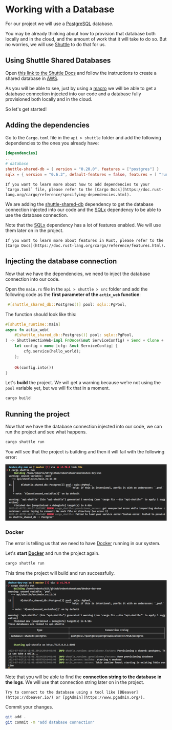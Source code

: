 # Working with a Database

For our project we will use a [PostgreSQL](https://www.postgresql.org/) database. 

You may be already thinking about how to provision that database both locally and in the cloud, and the amount of work that it will take to do so. But no worries, we will use [Shuttle](https://shuttle.rs) to do that for us.

## Using Shuttle Shared Databases

Open [this link to the Shuttle Docs](https://shuttle.rs/docs/shared-databases) and follow the instructions to create a shared database in [AWS](https://aws.amazon.com/).

As you will be able to see, just by using a [macro](https://doc.rust-lang.org/reference/procedural-macros.html) we will be able to get a database connection injected into our code and a database fully provisioned both locally and in the cloud.

So let's get started!

## Adding the dependencies

Go to the `Cargo.toml` file in the `api > shuttle` folder and add the following dependencies to the ones you already have:

```toml
[dependencies]
...
# database
shuttle-shared-db = { version = "0.20.0", features = ["postgres"] }
sqlx = { version = "0.6.3", default-features = false, features = [ "runtime-actix-native-tls", "macros", "postgres", "uuid", "chrono", "json" ] }
```

```admonish  title="Cargo Dependencies"
If you want to learn more about how to add dependencies to your `Cargo.toml` file, please refer to the [Cargo Docs](https://doc.rust-lang.org/cargo/reference/specifying-dependencies.html).
```

We are adding the [shuttle-shared-db](https://docs.rs/shuttle-shared-db/0.20.0/shuttle_shared_db/) dependency to get the database connection injected into our code and the [SQLx](https://github.com/launchbadge/sqlx) dependency to be able to use the database connection.

Note that the [SQLx](https://github.com/launchbadge/sqlx) dependency has a lot of features enabled. We will use them later on in the project.

```admonish title="Features"
If you want to learn more about features in Rust, please refer to the [Cargo Docs](https://doc.rust-lang.org/cargo/reference/features.html).
```

## Injecting the database connection

Now that we have the dependencies, we need to inject the database connection into our code.

Open the `main.rs` file in the `api > shuttle > src` folder and add the following code as the **first parameter of the `actix_web` function**:

```rust
 #[shuttle_shared_db::Postgres()] pool: sqlx::PgPool,
 ````

The function should look like this:

```rust
#[shuttle_runtime::main]
async fn actix_web(
    #[shuttle_shared_db::Postgres()] pool: sqlx::PgPool,
) -> ShuttleActixWeb<impl FnOnce(&mut ServiceConfig) + Send + Clone + 'static> {
    let config = move |cfg: &mut ServiceConfig| {
        cfg.service(hello_world);
    };

    Ok(config.into())
}
```

Let's **build** the project. We will get a warning because we're not using the `pool` variable yet, but we will fix that in a moment.

```bash
cargo build
```

## Running the project

Now that we have the database connection injected into our code, we can run the project and see what happens.

```bash
cargo shuttle run
```

You will see that the project is building and then it will fail with the following error:

![Docker Error](./assets/24/docker_error.png)

### Docker

The error is telling us that we need to have [Docker](https://www.docker.com/) running in our system.

Let's **start [Docker](https://www.docker.com/)** and run the project again.

```bash
cargo shuttle run
```

This time the project will build and run successfully.

![Local ConnectionString](./assets/24/local_connectionstring.png)

Note that you will be able to find the **connection string to the database in the logs**. We will use that connection string later on in the project.

```admonish example "Connect to the database"
Try to connect to the database using a tool like [DBeaver](https://dbeaver.io/) or [pgAdmin](https://www.pgadmin.org/).
```


Commit your changes.

```bash
git add .
git commit -m "add database connection"
```
